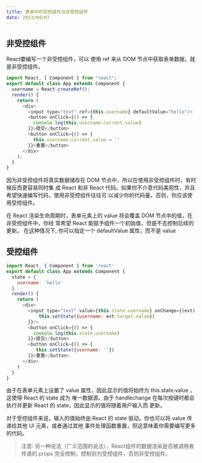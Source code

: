 ```yaml
---
title: 表单中的受控组件与非受控组件
date: 2023/04/07
---
```


## 非受控组件
React要编写一个非受控组件，可以 使用 ref 来从 DOM 节点中获取表单数据，就是非受控组件。
```js
import React, { Component } from "react";
export default class App extends Component {
  username = React.createRef();
  render() {
    return (
      <div>
        <input type="text" ref={this.username} defaultValue="hello"/>
        <button onClick={() => {
          console.log(this.username.current.value)
        }}>提交</button>
        <button onClick={() => {
          this.username.current.value = ''
        }}>重置</button>
      </div>
    );
  }
}
```
因为非受控组件将真实数据储存在 DOM 节点中，所以在使用非受控组件时，有时候反而更容易同时集
成 React 和非 React 代码。如果你不介意代码美观性，并且希望快速编写代码，使用非受控组件往往可
以减少你的代码量。否则，你应该使用受控组件。

在 React 渲染生命周期时，表单元素上的 value 将会覆盖 DOM 节点中的值，在非受控组件中，你经
常希望 React 能赋予组件一个初始值，但是不去控制后续的更新。 在这种情况下, 你可以指定一个
defaultValue 属性，而不是 value

## 受控组件
```js
import React, { Component } from 'react'
export default class App extends Component {
  state = {
    username: 'hello'
  }
  render() {
    return (
      <div>
        <input type="text" value={this.state.username} onChange={(evt) => {
            this.setState({username: evt.target.value})
        }}/>
        <button onClick={() => {
          console.log(this.state.username)
        }}>提交</button>
        <button onClick={() => {
           this.setState({username: ''})
        }}>重置</button>
      </div>
    )
  }
}
```

由于在表单元素上设置了 value 属性，因此显示的值将始终为 this.state.value ，这使得 React 的 state 成为
唯一数据源。由于 handlechange 在每次按键时都会执行并更新 React 的 state，因此显示的值将随着用户输入而
更新。

对于受控组件来说，输入的值始终由 React 的 state 驱动。你也可以将 value 传递给其他 UI 元素，或者通过其他
事件处理函数重置，但这意味着你需要编写更多的代码。

>注意: 另一种说法（广义范围的说法），React组件的数据渲染是否被调用者传递的 props 完全控制，控制则为受控组件，否则非受控组件。